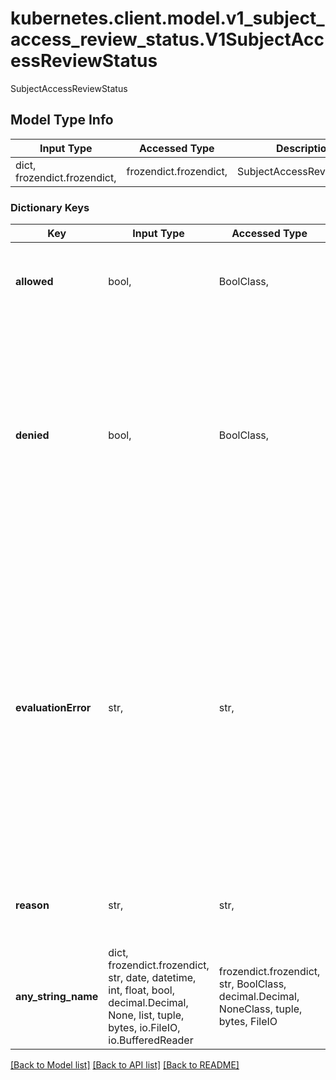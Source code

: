 # kubernetes.client.model.v1_subject_access_review_status.V1SubjectAccessReviewStatus

SubjectAccessReviewStatus

## Model Type Info
Input Type | Accessed Type | Description | Notes
------------ | ------------- | ------------- | -------------
dict, frozendict.frozendict,  | frozendict.frozendict,  | SubjectAccessReviewStatus | 

### Dictionary Keys
Key | Input Type | Accessed Type | Description | Notes
------------ | ------------- | ------------- | ------------- | -------------
**allowed** | bool,  | BoolClass,  | Allowed is required. True if the action would be allowed, false otherwise. | 
**denied** | bool,  | BoolClass,  | Denied is optional. True if the action would be denied, otherwise false. If both allowed is false and denied is false, then the authorizer has no opinion on whether to authorize the action. Denied may not be true if Allowed is true. | [optional] 
**evaluationError** | str,  | str,  | EvaluationError is an indication that some error occurred during the authorization check. It is entirely possible to get an error and be able to continue determine authorization status in spite of it. For instance, RBAC can be missing a role, but enough roles are still present and bound to reason about the request. | [optional] 
**reason** | str,  | str,  | Reason is optional.  It indicates why a request was allowed or denied. | [optional] 
**any_string_name** | dict, frozendict.frozendict, str, date, datetime, int, float, bool, decimal.Decimal, None, list, tuple, bytes, io.FileIO, io.BufferedReader | frozendict.frozendict, str, BoolClass, decimal.Decimal, NoneClass, tuple, bytes, FileIO | any string name can be used but the value must be the correct type | [optional]

[[Back to Model list]](../../README.md#documentation-for-models) [[Back to API list]](../../README.md#documentation-for-api-endpoints) [[Back to README]](../../README.md)

